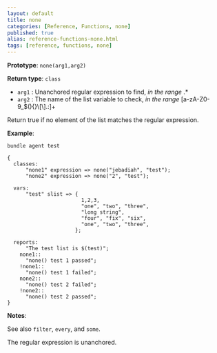 ```yaml
---
layout: default
title: none
categories: [Reference, Functions, none]
published: true
alias: reference-functions-none.html
tags: [reference, functions, none]
---
```


**Prototype**: `none(arg1,arg2)`

**Return type**: `class`

* `arg1` : Unanchored regular expression to find, *in the range* .\*
* `arg2` : The name of the list variable to check, *in the range*
[a-zA-Z0-9\_\$(){}\\[\\].:]+

Return true if no element of the list matches the regular expression.

**Example**:

```cf3
bundle agent test

{
  classes:
      "none1" expression => none("jebadiah", "test");
      "none2" expression => none("2", "test");

  vars:
      "test" slist => {
                        1,2,3,
                        "one", "two", "three",
                        "long string",
                        "four", "fix", "six",
                        "one", "two", "three",
                      };

  reports:
      "The test list is $(test)";
    none1::
      "none() test 1 passed";
    !none1::
      "none() test 1 failed";
    none2::
      "none() test 2 failed";
    !none2::
      "none() test 2 passed";
}
```

**Notes**:  
   
See also `filter`, `every`, and `some`.

The regular expression is unanchored.

